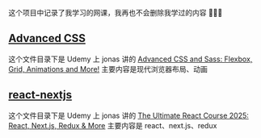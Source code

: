 这个项目中记录了我学习的网课，我再也不会删除我学过的内容 🚀🚀🚀

## [Advanced CSS](https://github.com/dahu0422/network-course/tree/main/advanced-css)

这个文件目录下是 Udemy 上 jonas 讲的 [Advanced CSS and Sass: Flexbox, Grid, Animations and More!](https://www.udemy.com/course/advanced-css-and-sass/?couponCode=LETSLEARNNOW) 主要内容是现代浏览器布局、动画

## [react-nextjs](https://github.com/dahu0422/network-course/tree/main/react-nextjs)

这个文件目录下是 Udemy 上 jonas 讲的 [The Ultimate React Course 2025: React, Next.js, Redux & More](https://www.udemy.com/course/the-ultimate-react-course/?couponCode=LETSLEARNNOW)
主要内容是 react、next.js、redux
